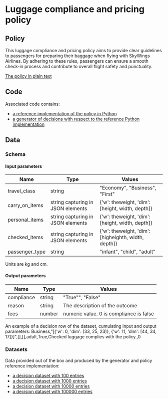 # Luggage compliance and pricing policy 


## Policy
This luggage compliance and pricing policy aims to provide clear guidelines to passengers for preparing their baggage when flying with SkyWings Airlines. By adhering to these rules, passengers can ensure a smooth check-in process and contribute to overall flight safety and punctuality.

[The policy in plain text](luggage_policy.txt)

## Code
Associated code contains:
- [a reference implementation of the policy in Python](luggage_policy.py)
- [a generator of decisions with respect to the reference Python implementation](luggage_policy_decision_generator.py)

## Data
### Schema
#### Input parameters
| Name | Type  | Values |
|-------|--------|------|
| travel_class | string  | "Economy", "Business", "First" |
| carry_on_items | string capturing in JSON elements  | {'w': theweight, 'dim': [height, width, depth]} |
| personal_items | string capturing in JSON elements  | {'w': theweight, 'dim': [height, width, depth]} |
| checked_items | string capturing in JSON elements  | {'w': theweight, 'dim': [higheighth, width, depth]} |
| passenger_type | string  | "infant", "child", "adult" |

Units are kg and cm.

#### Output parameters
| Name | Type  | Values |
|-------|--------|------|
| compliance | string  | "True"", "False" |
| reason | string | The description of the outcome|
| fees | number | numeric value. 0 is compliance is false |

An example of a decision row of the dataset, cumulating input and output parameters: Business,"[{'w': 0, 'dim': [33, 25, 23]}, {'w': 11, 'dim': [44, 34, 17]}]",[],[],adult,True,Checked luggage complies with the policy.,0

### Datasets
Data provided out of the box and produced by the generator and policy reference implementation:
- [a decision dataset with 100 entries](luggage_policy_decisions_100.csv)
- [a decision dataset with 1000 entries](luggage_policy_decisions_1K.csv)
- [a decision dataset with 10000 entries](luggage_policy_decisions_10K.csv)
- [a decision dataset with 100000 entries](luggage_policy_decisions_100K.csv)